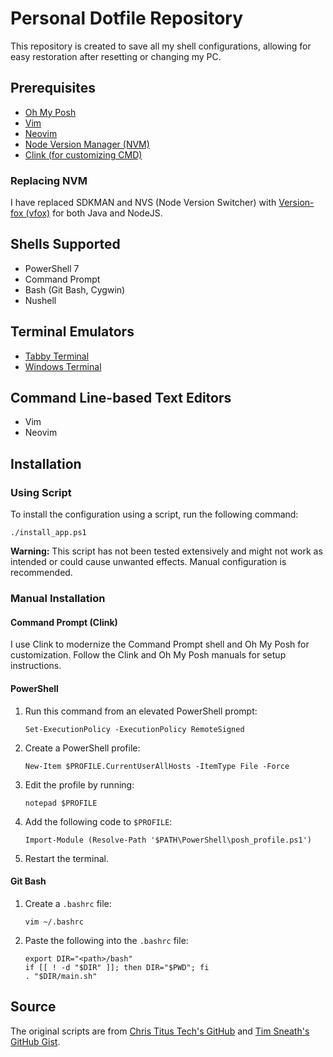 # Personal Dotfile Repository

This repository is created to save all my shell configurations, allowing for easy restoration after resetting or changing my PC.

## Prerequisites

- [Oh My Posh](https://ohmyposh.dev/)
- [Vim](https://www.vim.org/)
- [Neovim](https://neovim.io/)
- [Node Version Manager (NVM)](https://github.com/nvm-sh/nvm)
- [Clink (for customizing CMD)](https://github.com/chrisant996/clink)

### Replacing NVM
I have replaced SDKMAN and NVS (Node Version Switcher) with [Version-fox (vfox)](https://github.com/version-fox/vfox) for both Java and NodeJS.

## Shells Supported

- PowerShell 7
- Command Prompt
- Bash (Git Bash, Cygwin)
- Nushell

## Terminal Emulators

- [Tabby Terminal](https://tabby.sh/)
- [Windows Terminal](https://github.com/microsoft/terminal)

## Command Line-based Text Editors

- Vim
- Neovim

## Installation

### Using Script

To install the configuration using a script, run the following command:

```shell
./install_app.ps1
```

**Warning:** This script has not been tested extensively and might not work as intended or could cause unwanted effects. Manual configuration is recommended.

### Manual Installation

#### Command Prompt (Clink)

I use Clink to modernize the Command Prompt shell and Oh My Posh for customization. Follow the Clink and Oh My Posh manuals for setup instructions.

#### PowerShell

1. Run this command from an elevated PowerShell prompt:

    ```shell
    Set-ExecutionPolicy -ExecutionPolicy RemoteSigned
    ```

2. Create a PowerShell profile:

    ```shell
    New-Item $PROFILE.CurrentUserAllHosts -ItemType File -Force
    ```

3. Edit the profile by running:

    ```shell
    notepad $PROFILE
    ```

4. Add the following code to `$PROFILE`:

    ```shell
    Import-Module (Resolve-Path '$PATH\PowerShell\posh_profile.ps1')
    ```

5. Restart the terminal.

#### Git Bash

1. Create a `.bashrc` file:

    ```shell
    vim ~/.bashrc
    ```

2. Paste the following into the `.bashrc` file:

    ```shell
    export DIR="<path>/bash"
    if [[ ! -d "$DIR" ]]; then DIR="$PWD"; fi
    . "$DIR/main.sh"
    ```

## Source

The original scripts are from [Chris Titus Tech's GitHub](https://github.com/ChrisTitusTech/powershell-profile) and [Tim Sneath's GitHub Gist](https://gist.github.com/timsneath/19867b12eee7fd5af2ba).

